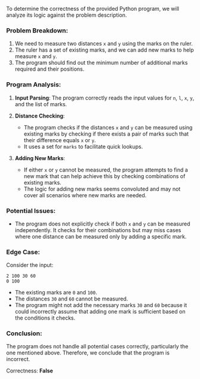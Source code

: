 To determine the correctness of the provided Python program, we will analyze its logic against the problem description.

### Problem Breakdown:
1. We need to measure two distances `x` and `y` using the marks on the ruler.
2. The ruler has a set of existing marks, and we can add new marks to help measure `x` and `y`.
3. The program should find out the minimum number of additional marks required and their positions.

### Program Analysis:
1. **Input Parsing**: The program correctly reads the input values for `n`, `l`, `x`, `y`, and the list of marks.
2. **Distance Checking**:
   - The program checks if the distances `x` and `y` can be measured using existing marks by checking if there exists a pair of marks such that their difference equals `x` or `y`.
   - It uses a set for `marks` to facilitate quick lookups.

3. **Adding New Marks**:
   - If either `x` or `y` cannot be measured, the program attempts to find a new mark that can help achieve this by checking combinations of existing marks.
   - The logic for adding new marks seems convoluted and may not cover all scenarios where new marks are needed.

### Potential Issues:
- The program does not explicitly check if both `x` and `y` can be measured independently. It checks for their combinations but may miss cases where one distance can be measured only by adding a specific mark.
  
### Edge Case:
Consider the input:
```
2 100 30 60
0 100
```
- The existing marks are `0` and `100`. 
- The distances `30` and `60` cannot be measured. 
- The program might not add the necessary marks `30` and `60` because it could incorrectly assume that adding one mark is sufficient based on the conditions it checks.

### Conclusion:
The program does not handle all potential cases correctly, particularly the one mentioned above. Therefore, we conclude that the program is incorrect.

Correctness: **False**